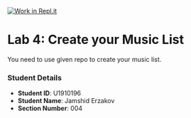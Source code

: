 [![Work in Repl.it](https://classroom.github.com/assets/work-in-replit-14baed9a392b3a25080506f3b7b6d57f295ec2978f6f33ec97e36a161684cbe9.svg)](https://classroom.github.com/online_ide?assignment_repo_id=4346873&assignment_repo_type=AssignmentRepo)
# Lab 4: Create your Music List

You need to use given repo to create your music list.

### Student Details

- **Student ID**: U1910196
- **Student Name**: Jamshid Erzakov
- **Section Number**: 004
